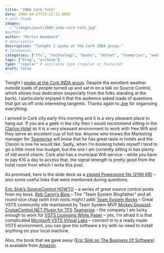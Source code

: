 ```yaml
---
title: "INDA Cork Talk"
date: 2006-04-27T23:21:11.000Z
# post thumb
images:
  - "/images/post/2006-inda-cork-talk.jpg"
#author
author: "Martin Woodward"
# description
description: "Tonight I spoke at the Cork INDA group."
# Taxonomies
categories: ["tfs", "technology", "books", "dotnet", "teamprise", "web", "personal"]
tags: ["blog", "archive"]
type: "regular" # available type (regular or featured)
draft: false
---
```

Tonight I [spoke at the Cork INDA group](http://www.developers.ie/session.aspx?s=47).  Despite the excellent weather outside loads of people turned up and sat in on a talk on Source Control, which shows true dedication (especially from the folks standing at the back).  I particularly enjoyed it that the audience asked loads of questions that got us off onto interesting tangents.  Thanks again to [Joe](http://developers.ie/blogs/joegill/) for organising everything.

I arrived in Cork city early this morning and it is a very pleasant place to hang out.  If you are a geek in the city then I would recommend sitting in the [Clarion Hotel](http://www.clarioncork.com/) as it is a very pleasant environment to work with free Wifi and they serve an excellent cup of hot tea.  Anyone who knows the Marketing manager for [Teamprise](http://www.teamprise.com/) will know that he has great taste in hotels and the Clarion is one he would like.  Sadly, when I’m booking hotels myself I tend to go a little more low-budget, but the one I am currently sitting in has plenty of old world charm.  Cork also has a municipal Wifi service – while you have to pay €10 a day to access that, the signal strength is pretty good from the hotel room from which I write this post.

As promised, here is the slide deck as a [zipped Powerpoint file (2196 KB)](http://www.woodwardweb.com/blog/SourceControl101WithTFS_CORK.zip)  – also some useful links that were mentioned during questions.

[Eric Sink’s SourceControl HOWTO](http://software.ericsink.com/scm/source_control.html) – a series of great source control posts from my boss. 
[Rob Caron’s Blog ](http://blogs.msdn.com/robcaron/default.aspx)– The “Team System Blogfather” and all round nice chap (with Irish roots might I add)
[Team System Rocks](http://teamsystemrocks.com/default.aspx) – Great VSTS community site maintained by Team System MVP [Mickey Gousset](http://teamsystemrocks.com/blogs/mickey_gousset/default.aspx).
[CruiseControl.NET Plugin for TFS](http://vstsplugins.sourceforge.net/)
[Teamprise](http://www.teamprise.com/) – the company I am lucky enough to work for
[VSTS Licensing White Paper](http://www.microsoft.com/downloads/details.aspx?familyid=1FA86E00-F0A3-4290-9DA9-6E0378A3A3C5&displaylang=en) – yes, I’m afraid it is that complicated
[Microsoft VSTS Virtual Labs](http://www.microsoftvirtuallabs.com/express/registration.aspx?LabId=5ede642a-f4e7-4c3a-8d5b-82d3d7540a19) – connect in to a ready made VSTS environment, you can give the software a try with no need to install anything on your local machine.

Also, the book that we gave away ([Eric Sink on The Business Of Software](http://www.amazon.co.uk/exec/obidos/ASIN/1590596234/woodwardwebcom)) is available from [Amazon](http://www.amazon.co.uk/exec/obidos/ASIN/1590596234/woodwardwebcom).
